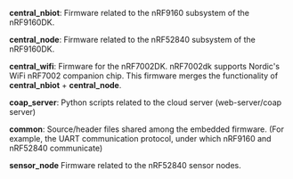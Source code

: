 **central_nbiot**: Firmware related to the nRF9160 subsystem of the nRF9160DK.

**central_node**: Firmware related to the nRF52840 subsystem of the nRF9160DK.

**central_wifi**: Firmware for the nRF7002DK. nRF7002dk supports Nordic's WiFi nRF7002 companion chip. This firmware merges the functionality of **central_nbiot** + **central_node**.

**coap_server**: Python scripts related to the cloud server (web-server/coap server)

**common**: Source/header files shared among the embedded firmware. (For example, the UART communication protocol, under which nRF9160 and nRF52840 communicate)

**sensor_node** Firmware related to the nRF52840 sensor nodes.
